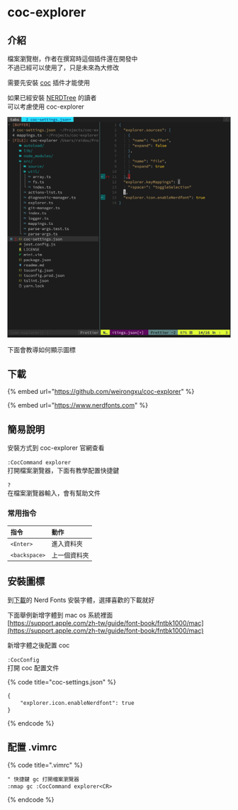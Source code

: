 # coc-explorer

## 介紹

檔案瀏覽樹，作者在撰寫時這個插件還在開發中  
不過已經可以使用了，只是未來為大修改

需要先安裝 [coc](../dai-ma/coc/) 插件才能使用

如果已經安裝 [NERDTree](nerdtree.md) 的讀者  
可以考慮使用 coc-explorer

![coc-explorer](../../../.gitbook/assets/64966850-1e9f5100-d8d2-11e9-9490-438c6d1cf378.png)

下面會教導如何顯示圖標

## 下載

{% embed url="https://github.com/weirongxu/coc-explorer" %}

{% embed url="https://www.nerdfonts.com" %}

## 簡易說明

安裝方式到 coc-explorer 官網查看

`:CocCommand explorer`  
打開檔案瀏覽器，下面有教學配置快捷鍵

`?`  
在檔案瀏覽器輸入，會有幫助文件

### 常用指令

| 指令 | 動作 |
| :--- | :--- |
| `<Enter>` | 進入資料夾 |
| `<backspace>` | 上一個資料夾 |

## 安裝圖標

到[下載](coc-explorer.md#xia-zai)的 Nerd Fonts 安裝字體，選擇喜歡的下載就好

下面舉例新增字體到 mac os 系統裡面  
[https://support.apple.com/zh-tw/guide/font-book/fntbk1000/mac](https://support.apple.com/zh-tw/guide/font-book/fntbk1000/mac)

新增字體之後配置 coc

`:CocConfig`  
打開 coc 配置文件

{% code title="coc-settings.json" %}
```text
{
    "explorer.icon.enableNerdfont": true
}
```
{% endcode %}

## 配置 .vimrc

{% code title=".vimrc" %}
```text
" 快捷鍵 gc 打開檔案瀏覽器
:nmap gc :CocCommand explorer<CR>
```
{% endcode %}

